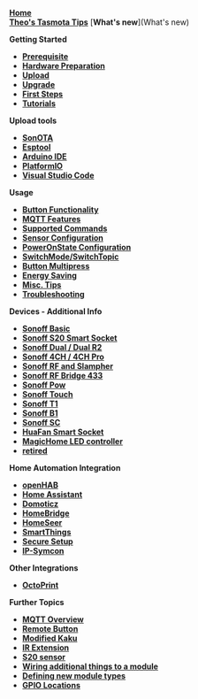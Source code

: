 [**Home**](https://github.com/arendst/Sonoff-Tasmota/wiki)  
[**Theo's Tasmota Tips**](Theo's-Tasmota-Tips) 
[**What's new**](What's new)

**Getting Started**
- [**Prerequisite**](Prerequisite)
- [**Hardware Preparation**](Hardware-Preparation)
- [**Upload**](Upload)
- [**Upgrade**](Upgrade)
- [**First Steps**](Initial-Configuration)
- [**Tutorials**](Tutorials)

**Upload tools**
- [**SonOTA**](SonOTA)
- [**Esptool**](Esptool)
- [**Arduino IDE**](Arduino-IDE)
- [**PlatformIO**](PlatformIO)
- [**Visual Studio Code**](Visual-Studio-Code)

**Usage**
- [**Button Functionality**](Button-usage)
- [**MQTT Features**](MQTT-Features)
- [**Supported Commands**](Commands)
- [**Sensor Configuration**](Sensor-Configuration)
- [**PowerOnState Configuration**](PowerOnState-Configuration)
- [**SwitchMode/SwitchTopic**](Understanding-SwitchMode-and-SwitchTopic)
- [**Button Multipress**](Control-other-devices)
- [**Energy Saving**](Energy-Saving)
- [**Misc. Tips**](Tips)
- [**Troubleshooting**](Troubleshooting)

**Devices - Additional Info**
- [**Sonoff Basic**](Sonoff-Basic)
- [**Sonoff S20 Smart Socket**](Sonoff-S20-Smart-Socket)
- [**Sonoff Dual / Dual R2**](Sonoff-Dual-and-Dual-R2)
- [**Sonoff 4CH / 4CH Pro**](Sonoff-4CH-and-4CH-Pro)
- [**Sonoff RF and Slampher**](Sonoff-RF)
- [**Sonoff RF Bridge 433**](Sonoff-RF-Bridge-433)
- [**Sonoff Pow**](Sonoff-Pow)
- [**Sonoff Touch**](Sonoff-Touch)
- [**Sonoff T1**](Sonoff-T1)
- [**Sonoff B1**](Sonoff-B1)
- [**Sonoff SC**](Sonoff-SC)
- [**HuaFan Smart Socket**](HuaFan-Smart-Socket)
- [**MagicHome LED controller**](MagicHome-LED-strip-controller)
- [**retired**](others)

**Home Automation Integration**
- [**openHAB**](openHAB)
- [**Home Assistant**](Home-Assistant)
- [**Domoticz**](Domoticz)
- [**HomeBridge**](Homebridge)
- [**HomeSeer**](HomeSeer)
- [**SmartThings**](https://github.com/BrettSheleski/SmartThingsPublic/blob/master/devicetypes/BrettSheleski/sonoff-tasmota.src/readme.md)
- [**Secure Setup**](Securing-your-IoT-from-hacking)
- [**IP-Symcon**](IP-Symcon)

**Other Integrations**
- [**OctoPrint**](https://github.com/arendst/Sonoff-Tasmota/wiki/Octoprint)

**Further Topics**
- [**MQTT Overview**](MQTT-Overview)
- [**Remote Button**](Control-a-Sonoff-using-a-remote-button)
- [**Modified Kaku**](Modify-KaKu-to-WKaKu-Power-Socket)
- [**IR Extension**](https://github.com/altelch/SonoffIR "IR extension")
- [**S20 sensor**](https://github.com/arendst/Sonoff-Tasmota/issues/670)
- [**Wiring additional things to a module**](Expanding-Sonoffs)
- [**Defining new module types**](Adding-new-Module-types)
- [**GPIO Locations**](https://github.com/arendst/Sonoff-Tasmota/wiki/GPIO-Locations)
